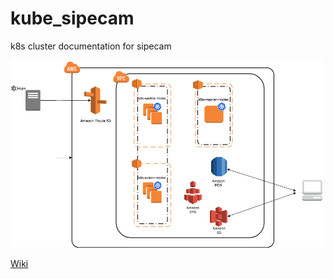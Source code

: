 # kube_sipecam
k8s cluster documentation for sipecam

<img height="300" width="500" src="https://github.com/CONABIO/kube_sipecam/blob/master/imgs/KUBE_SIPECAM_AWS.png">

[Wiki](https://github.com/CONABIO/kube_sipecam/wiki/1.Deployment-of-Kubernetes-cluster-in-AWS)

